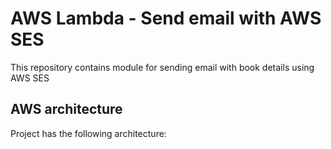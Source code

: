 # AWS Lambda - Send email with AWS SES

This repository contains module for sending email with book details using AWS SES


## AWS architecture

Project has the following architecture:

